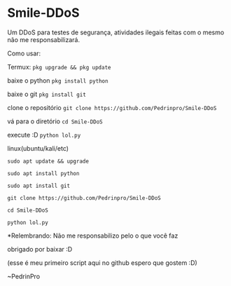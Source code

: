 # Smile-DDoS
Um DDoS para testes de segurança, atividades ilegais feitas com o mesmo não me responsabilizará.

Como usar:

Termux: 
```pkg upgrade && pkg update```

baixe o python
```pkg install python```

baixe o git
```pkg install git```

clone o repositório
```git clone https://github.com/Pedrinpro/Smile-DDoS```

vá para o diretório
```cd Smile-DDoS```

execute :D
```python lol.py```

linux(ubuntu/kali/etc)

```sudo apt update && upgrade```

```sudo apt install python```

```sudo apt install git```

```git clone https://github.com/Pedrinpro/Smile-DDoS```

```cd Smile-DDoS```

```python lol.py```

*Relembrando: Não me responsabilizo pelo o que você faz 

obrigado por baixar :D

(esse é meu primeiro script aqui no github espero que gostem :D)

~PedrinPro
